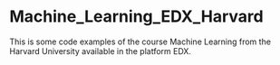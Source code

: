 # Machine_Learning_EDX_Harvard
This is some code examples of the course Machine Learning from the Harvard University available in the platform EDX.

